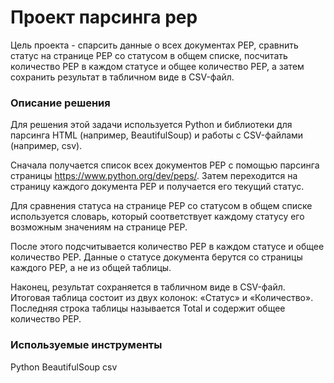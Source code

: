 # Проект парсинга pep

Цель проекта - спарсить данные о всех документах PEP, сравнить статус на странице PEP со статусом в общем списке, посчитать количество PEP в каждом статусе и общее количество PEP, а затем сохранить результат в табличном виде в CSV-файл.

### Описание решения
Для решения этой задачи используется Python и библиотеки для парсинга HTML (например, BeautifulSoup) и работы с CSV-файлами (например, csv).

Сначала получается список всех документов PEP с помощью парсинга страницы https://www.python.org/dev/peps/. Затем переходится на страницу каждого документа PEP и получается его текущий статус.

Для сравнения статуса на странице PEP со статусом в общем списке используется словарь, который соответствует каждому статусу его возможным значениям на странице PEP.

После этого подсчитывается количество PEP в каждом статусе и общее количество PEP. Данные о статусе документа берутся со страницы каждого PEP, а не из общей таблицы.

Наконец, результат сохраняется в табличном виде в CSV-файл. Итоговая таблица состоит из двух колонок: «Статус» и «Количество». Последняя строка таблицы называется Total и содержит общее количество PEP.

### Используемые инструменты
Python
BeautifulSoup
csv
